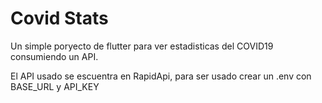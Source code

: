# Covid Stats

Un simple poryecto de flutter para ver estadisticas del COVID19 consumiendo un API.

El API usado se escuentra en RapidApi, para ser usado crear un .env con
BASE_URL y API_KEY
